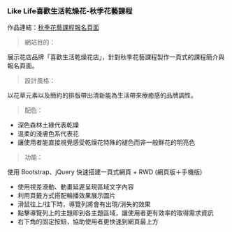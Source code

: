 ### Like Life喜歡生活乾燥花-秋季花藝課程

作品連結：[秋季花藝課程報名頁面](https://janjaneswag.github.io/likelife_course/likelife_rwd.html)

>網站目的：

展示花店品牌「喜歡生活乾燥花店」，針對秋季花藝課程製作一頁式的課程簡介與報名頁面。

>設計風格：

以花草元素以及簡約的排版帶出清新能為生活帶來療癒感的品牌調性。

>配色：
+ 深色森林土綠代表乾燥
+ 溫柔的淺膚色系代表花
+ 讓使用者能直接視覺感受乾燥花特殊的褪色而非一般鮮花的明亮色

>功能：

使用 Bootstrap、jQuery 快速搭建一頁式網頁 + RWD (網頁版＋手機版)

+ 使用視差滾動、動畫延遲呈現區域文字內容
+ 利用頁籤方式搭配輪播效果展示圖片
+ 滑鼠往上/往下時，導覽列將會有出現/消失的效果
+ 點擊導覽列上的主題即到各主題區域，讓使用者更有效率的取得需求資訊
+ 右下角的固定按鈕，協助使用者更快速到網頁最上方
